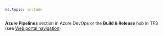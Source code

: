 ```yaml
---
ms.topic: include
---
```


**Azure Pipelines** section in Azure DevOps or the **Build &amp; Release** hub in TFS (see [Web portal navigation](../../../project/navigation/index.md))
